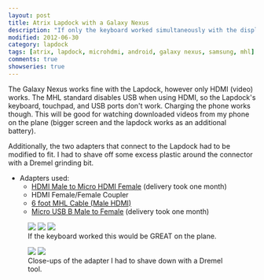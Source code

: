 ```yaml
---
layout: post
title: Atrix Lapdock with a Galaxy Nexus
description: "If only the keyboard worked simultaneously with the display on these MHL phones."
modified: 2012-06-30
category: lapdock
tags: [atrix, lapdock, microhdmi, android, galaxy nexus, samsung, mhl]
comments: true
showseries: true
---
```


The Galaxy Nexus works fine with the Lapdock, however only HDMI (video) works. The MHL standard disables USB when using
HDMI, so the Lapdock's keyboard, touchpad, and USB ports don't work. Charging the phone works though. This will be good
for watching downloaded videos from my phone on the plane (bigger screen and the lapdock works as an additional
battery).

Additionally, the two adapters that connect to the Lapdock had to be modified to fit. I had to shave off some excess
plastic around the connector with a Dremel grinding bit.

* Adapters used:
    * [HDMI Male to Micro HDMI Female](http://www.dealextreme.com/p/hdmi-male-to-micro-hdmi-female-adapter-66079)
      (delivery took one month)
    * HDMI Female/Female Coupler
    * [6 foot MHL Cable (Male HDMI)](http://www.amazon.com/gp/product/B006V7F380)
    * [Micro USB B Male to Female](http://www.ebay.com/itm/ws/eBayISAPI.dll?ViewItem&item=270928425953)
      (delivery took one month)

<figure class="third">
    <a href="http://imgur.com/qs9ph"><img src="http://i.imgur.com/qs9phm.jpg"></a>
    <a href="http://imgur.com/VpSTT"><img src="http://i.imgur.com/VpSTTm.jpg"></a>
    <a href="http://imgur.com/Ct9Ii"><img src="http://i.imgur.com/Ct9Iim.jpg"></a>
    <figcaption>If the keyboard worked this would be GREAT on the plane.</figcaption>
</figure>

<figure class="half">
    <a href="http://imgur.com/vCYfG"><img src="http://i.imgur.com/vCYfGm.jpg"></a>
    <a href="http://imgur.com/2SA93"><img src="http://i.imgur.com/2SA93m.jpg"></a>
    <figcaption>Close-ups of the adapter I had to shave down with a Dremel tool.</figcaption>
</figure>

